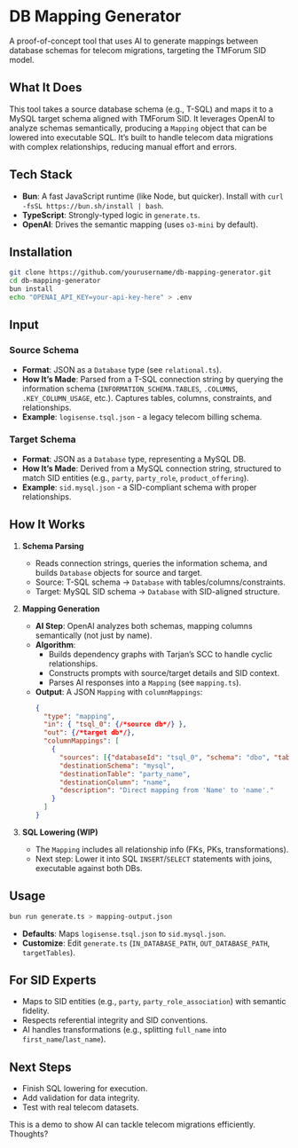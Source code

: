 # DB Mapping Generator

A proof-of-concept tool that uses AI to generate mappings between database schemas for telecom migrations, targeting the TMForum SID model.

## What It Does

This tool takes a source database schema (e.g., T-SQL) and maps it to a MySQL target schema aligned with TMForum SID. It leverages OpenAI to analyze schemas semantically, producing a `Mapping` object that can be lowered into executable SQL. It’s built to handle telecom data migrations with complex relationships, reducing manual effort and errors.

## Tech Stack

- **Bun**: A fast JavaScript runtime (like Node, but quicker). Install with `curl -fsSL https://bun.sh/install | bash`.
- **TypeScript**: Strongly-typed logic in `generate.ts`.
- **OpenAI**: Drives the semantic mapping (uses `o3-mini` by default).

## Installation

```bash
git clone https://github.com/yourusername/db-mapping-generator.git
cd db-mapping-generator
bun install
echo "OPENAI_API_KEY=your-api-key-here" > .env
```

## Input

### Source Schema
- **Format**: JSON as a `Database` type (see `relational.ts`).
- **How It’s Made**: Parsed from a T-SQL connection string by querying the information schema (`INFORMATION_SCHEMA.TABLES`, `.COLUMNS`, `.KEY_COLUMN_USAGE`, etc.). Captures tables, columns, constraints, and relationships.
- **Example**: `logisense.tsql.json` - a legacy telecom billing schema.

### Target Schema
- **Format**: JSON as a `Database` type, representing a MySQL DB.
- **How It’s Made**: Derived from a MySQL connection string, structured to match SID entities (e.g., `party`, `party_role`, `product_offering`).
- **Example**: `sid.mysql.json` - a SID-compliant schema with proper relationships.

## How It Works

1. **Schema Parsing**
   - Reads connection strings, queries the information schema, and builds `Database` objects for source and target.
   - Source: T-SQL schema → `Database` with tables/columns/constraints.
   - Target: MySQL SID schema → `Database` with SID-aligned structure.

2. **Mapping Generation**
   - **AI Step**: OpenAI analyzes both schemas, mapping columns semantically (not just by name).
   - **Algorithm**:
     - Builds dependency graphs with Tarjan’s SCC to handle cyclic relationships.
     - Constructs prompts with source/target details and SID context.
     - Parses AI responses into a `Mapping` (see `mapping.ts`).
   - **Output**: A JSON `Mapping` with `columnMappings`:
     ```json
     {
       "type": "mapping",
       "in": { "tsql_0": {/*source db*/} },
       "out": {/*target db*/},
       "columnMappings": [
         {
           "sources": [{"databaseId": "tsql_0", "schema": "dbo", "table": "Customer", "column": "Name"}],
           "destinationSchema": "mysql",
           "destinationTable": "party_name",
           "destinationColumn": "name",
           "description": "Direct mapping from 'Name' to 'name'."
         }
       ]
     }
     ```

3. **SQL Lowering (WIP)**
   - The `Mapping` includes all relationship info (FKs, PKs, transformations).
   - Next step: Lower it into SQL `INSERT`/`SELECT` statements with joins, executable against both DBs.

## Usage

```bash
bun run generate.ts > mapping-output.json
```

- **Defaults**: Maps `logisense.tsql.json` to `sid.mysql.json`.
- **Customize**: Edit `generate.ts` (`IN_DATABASE_PATH`, `OUT_DATABASE_PATH`, `targetTables`).

## For SID Experts

- Maps to SID entities (e.g., `party`, `party_role_association`) with semantic fidelity.
- Respects referential integrity and SID conventions.
- AI handles transformations (e.g., splitting `full_name` into `first_name`/`last_name`).

## Next Steps

- Finish SQL lowering for execution.
- Add validation for data integrity.
- Test with real telecom datasets.

This is a demo to show AI can tackle telecom migrations efficiently. Thoughts?
